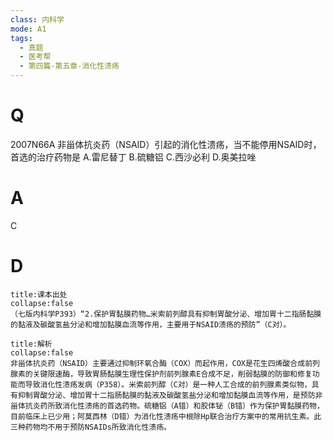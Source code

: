 ```yaml
---
class: 内科学
mode: A1
tags:
  - 真题
  - 医考帮
  - 第四篇-第五章-消化性溃疡
---
```


# Q
2007N66A 非甾体抗炎药（NSAID）引起的消化性溃疡，当不能停用NSAID时，首选的治疗药物是
A.雷尼替丁
B.硫糖铝
C.西沙必利
D.奥美拉唑

# A
C
# D
```ad-note
title:课本出处
collapse:false
（七版内科学P393）“2.保护胃黏膜药物…米索前列醇具有抑制胃酸分泌、增加胃十二指肠黏膜的黏液及碳酸氢盐分泌和增加黏膜血流等作用，主要用于NSAID溃疡的预防”（C对）。
```

```ad-summary
title:解析
collapse:false
非甾体抗炎药（NSAID）主要通过抑制环氧合酶（COX）而起作用，COX是花生四烯酸合成前列腺素的关键限速酶，导致胃肠黏膜生理性保护剂前列腺素E合成不足，削弱黏膜的防御和修复功能而导致消化性溃疡发病（P358）。米索前列醇（C对）是一种人工合成的前列腺素类似物，具有抑制胃酸分泌、增加胃十二指肠黏膜的黏液及碳酸氢盐分泌和增加黏膜血流等作用，是预防非甾体抗炎药所致消化性溃疡的首选药物。硫糖铝（A错）和胶体铋（B错）作为保护胃黏膜药物，目前临床上已少用；阿莫西林（D错）为消化性溃疡中根除Hp联合治疗方案中的常用抗生素。此三种药物均不用于预防NSAIDs所致消化性溃疡。
```

